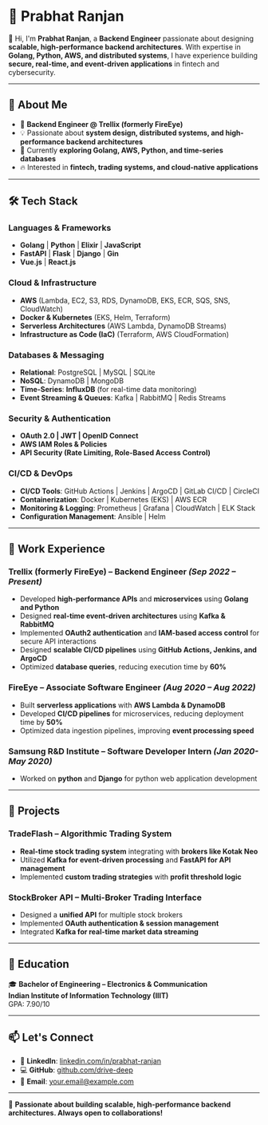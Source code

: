 # 🚀 Prabhat Ranjan  

👋 Hi, I'm **Prabhat Ranjan**, a **Backend Engineer** passionate about designing **scalable, high-performance backend architectures**. With expertise in **Golang, Python, AWS, and distributed systems**, I have experience building **secure, real-time, and event-driven applications** in fintech and cybersecurity.  

---

## 🔹 About Me  
- 💼 **Backend Engineer @ Trellix (formerly FireEye)**  
- 💡 Passionate about **system design, distributed systems, and high-performance backend architectures**  
- 🎯 Currently **exploring Golang, AWS, Python, and time-series databases**  
- 🔥 Interested in **fintech, trading systems, and cloud-native applications**  

---

## 🛠️ Tech Stack  

### **Languages & Frameworks**  
- **Golang** | **Python** | **Elixir** | **JavaScript**  
- **FastAPI** | **Flask** | **Django** | **Gin**  
- **Vue.js** | **React.js**  

### **Cloud & Infrastructure**  
- **AWS** (Lambda, EC2, S3, RDS, DynamoDB, EKS, ECR, SQS, SNS, CloudWatch)  
- **Docker & Kubernetes** (EKS, Helm, Terraform)  
- **Serverless Architectures** (AWS Lambda, DynamoDB Streams)  
- **Infrastructure as Code (IaC)** (Terraform, AWS CloudFormation)  

### **Databases & Messaging**  
- **Relational**: PostgreSQL | MySQL | SQLite  
- **NoSQL**: DynamoDB | MongoDB  
- **Time-Series**: **InfluxDB** (for real-time data monitoring)  
- **Event Streaming & Queues**: Kafka | RabbitMQ | Redis Streams  

### **Security & Authentication**  
- **OAuth 2.0 | JWT | OpenID Connect**  
- **AWS IAM Roles & Policies**  
- **API Security (Rate Limiting, Role-Based Access Control)**  

### **CI/CD & DevOps**  
- **CI/CD Tools**: GitHub Actions | Jenkins | ArgoCD | GitLab CI/CD | CircleCI  
- **Containerization**: Docker | Kubernetes (EKS) | AWS ECR  
- **Monitoring & Logging**: Prometheus | Grafana | CloudWatch | ELK Stack  
- **Configuration Management**: Ansible | Helm  

---

## 💼 Work Experience  

### **Trellix (formerly FireEye) – Backend Engineer** *(Sep 2022 – Present)*  
- Developed **high-performance APIs** and **microservices** using **Golang and Python**  
- Designed **real-time event-driven architectures** using **Kafka & RabbitMQ**  
- Implemented **OAuth2 authentication** and **IAM-based access control** for secure API interactions  
- Designed **scalable CI/CD pipelines** using **GitHub Actions, Jenkins, and ArgoCD**  
- Optimized **database queries**, reducing execution time by **60%**  

### **FireEye – Associate Software Engineer** *(Aug 2020 – Aug 2022)*  
- Built **serverless applications** with **AWS Lambda & DynamoDB**  
- Developed **CI/CD pipelines** for microservices, reducing deployment time by **50%**  
- Optimized data ingestion pipelines, improving **event processing speed**  

### **Samsung R&D Institute – Software Developer Intern** *(Jan 2020-May 2020)*  
- Worked on **python** and **Django** for  python web application development  

---

## 🚀 Projects  

### **TradeFlash – Algorithmic Trading System**  
- **Real-time stock trading system** integrating with **brokers like Kotak Neo**  
- Utilized **Kafka for event-driven processing** and **FastAPI for API management**  
- Implemented **custom trading strategies** with **profit threshold logic**  

### **StockBroker API – Multi-Broker Trading Interface**  
- Designed a **unified API** for multiple stock brokers  
- Implemented **OAuth authentication & session management**  
- Integrated **Kafka for real-time market data streaming**  

---

## 📖 Education  
🎓 **Bachelor of Engineering – Electronics & Communication**  
**Indian Institute of Information Technology (IIIT)**  
GPA: 7.90/10  

---

## 📫 Let's Connect  
- 🔗 **LinkedIn**: [linkedin.com/in/prabhat-ranjan](https://www.linkedin.com/in/prabhat-ranjan-47078414a/)  
- 💻 **GitHub**: [github.com/drive-deep](https://github.com/drive-deep)  
- 📩 **Email**: [your.email@example.com](rprabhat760@gmail.com)  

---

🚀 **Passionate about building scalable, high-performance backend architectures. Always open to collaborations!**  
